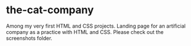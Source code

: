 # the-cat-company
Among my very first HTML and CSS projects. Landing page for an artificial company as a practice with HTML and CSS. Please check out the screenshots folder.
